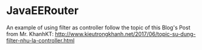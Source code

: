 # JavaEERouter
An example of using filter as controller follow the topic of this Blog's Post from Mr. KhanhKT: http://www.kieutrongkhanh.net/2017/06/topic-su-dung-filter-nhu-la-controller.html
